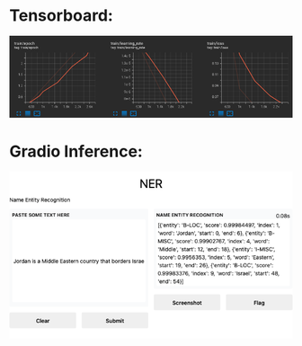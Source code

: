 # Tensorboard:
![NER](https://github.com/samerbaslan/CMPE-297-Special_Topics/blob/main/HW3/Part1/NER_tensorboard.png)

# Gradio Inference:
![GR](https://github.com/samerbaslan/CMPE-297-Special_Topics/blob/main/HW3/Part1/NER.png)
